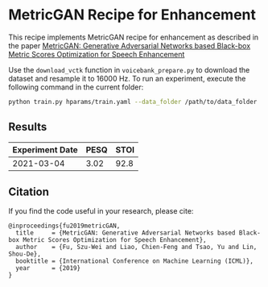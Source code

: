 # MetricGAN Recipe for Enhancement

This recipe implements MetricGAN recipe for enhancement as described in the paper
[MetricGAN: Generative Adversarial Networks based Black-box Metric Scores Optimization for Speech Enhancement](https://arxiv.org/abs/1905.04874)

Use the `download_vctk` function in `voicebank_prepare.py` to download the dataset
and resample it to 16000 Hz. To run an experiment, execute the following command in
the current folder:

```bash
python train.py hparams/train.yaml --data_folder /path/to/data_folder
```

## Results

Experiment Date | PESQ | STOI
-|-|-
2021-03-04 | 3.02 | 92.8

## Citation

If you find the code useful in your research, please cite:

    @inproceedings{fu2019metricGAN,
      title     = {MetricGAN: Generative Adversarial Networks based Black-box Metric Scores Optimization for Speech Enhancement},
      author    = {Fu, Szu-Wei and Liao, Chien-Feng and Tsao, Yu and Lin, Shou-De},
      booktitle = {International Conference on Machine Learning (ICML)},
      year      = {2019}
    }
